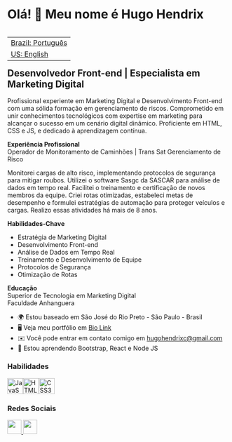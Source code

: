 
Olá! 👋 Meu nome é Hugo Hendrix
================================

<table align="right">
 <tr><td><a href="https://github.com/HugoHendrix/hugohendrix/blob/main/README.md">Brazil: Português</a></td></tr> 
 <tr><td><a href="https://github.com/HugoHendrix/hugohendrix/blob/main/README-en.md">US: English</a></td></tr>
</table>


Desenvolvedor Front-end | Especialista em Marketing Digital
------------------------------------------------------------

Profissional experiente em Marketing Digital e Desenvolvimento Front-end com uma sólida formação em gerenciamento de riscos. Comprometido em unir conhecimentos tecnológicos com expertise em marketing para alcançar o sucesso em um cenário digital dinâmico. Proficiente em HTML, CSS e JS, e dedicado à aprendizagem contínua.

**Experiência Profissional** <br>
Operador de Monitoramento de Caminhões | Trans Sat Gerenciamento de Risco

Monitorei cargas de alto risco, implementando protocolos de segurança para mitigar roubos. Utilizei o software Sasgc da SASCAR para análise de dados em tempo real. Facilitei o treinamento e certificação de novos membros da equipe. Criei rotas otimizadas, estabeleci metas de desempenho e formulei estratégias de automação para proteger veículos e cargas. Realizo essas atividades há mais de 8 anos.

**Habilidades-Chave** 

- Estratégia de Marketing Digital 
- Desenvolvimento Front-end 
- Análise de Dados em Tempo Real 
- Treinamento e Desenvolvimento de Equipe 
- Protocolos de Segurança 
- Otimização de Rotas 

**Educação** <br>
Superior de Tecnologia em Marketing Digital <br>
Faculdade Anhanguera

* 🌍 Estou baseado em São José do Rio Preto - São Paulo - Brasil
* 🖥️ Veja meu portfólio em [Bio Link](http://bio.link/hugohendrix)
* ✉️ Você pode entrar em contato comigo em [hugohendrixc@gmail.com](mailto:hugohendrixc@gmail.com)
* 🧠 Estou aprendendo Bootstrap, React e Node JS

### Habilidades

<p align="left">
<a href="#" target="_blank" rel="noreferrer"><img src="https://raw.githubusercontent.com/danielcranney/readme-generator/main/public/icons/skills/javascript-colored.svg" width="36" height="36" alt="JavaScript" /></a><a href="#" target="_blank" rel="noreferrer"><img src="https://raw.githubusercontent.com/danielcranney/readme-generator/main/public/icons/skills/html5-colored.svg" width="36" height="36" alt="HTML5" /></a><a href="#" target="_blank" rel="noreferrer"><img src="https://raw.githubusercontent.com/danielcranney/readme-generator/main/public/icons/skills/css3-colored.svg" width="36" height="36" alt="CSS3" /></a>
</p>

### Redes Sociais

<p align="left"> 
<a href="https://www.github.com/hugohendrix" target="_blank" rel="noreferrer"> <picture> <source media="(prefers-color-scheme: dark)" srcset="https://raw.githubusercontent.com/danielcranney/readme-generator/main/public/icons/socials/github-dark.svg" /> <source media="(prefers-color-scheme: light)" srcset="https://raw.githubusercontent.com/danielcranney/readme-generator/main/public/icons/socials/github.svg" /> <img src="https://raw.githubusercontent.com/danielcranney/readme-generator/main/public/icons/socials/github.svg" width="32" height="32" /> </picture> </a><a href="https://www.linkedin.com/in/hugohendrix" target="_blank" rel="noreferrer"> <picture> <source media="(prefers-color-scheme: light)" srcset="https://raw.githubusercontent.com/danielcranney/readme-generator/main/public/icons/socials/linkedin-dark.svg" /> <source media="(prefers-color-scheme: light)" srcset="https://raw.githubusercontent.com/danielcranney/readme-generator/main/public/icons/socials/linkedin.svg" /> <img src="https://raw.githubusercontent.com/danielcranney/readme-generator/main/public/icons/socials/linkedin.svg" width="32" height="32" /> </picture> </a></p>
